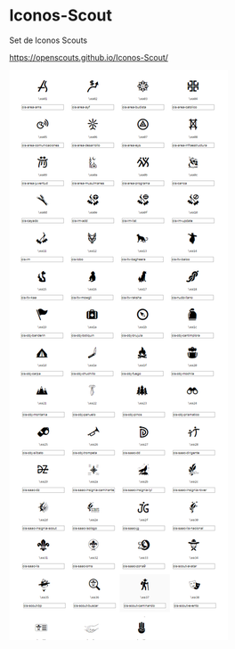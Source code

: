 # Iconos-Scout
Set de Iconos Scouts

https://openscouts.github.io/Iconos-Scout/

![Alt text](full.png?raw=true "Title")
